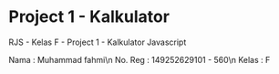 # Project 1 - Kalkulator

RJS - Kelas F - Project 1 - Kalkulator Javascript

Nama    : Muhammad fahmi\n
No. Reg : 149252629101 - 560\n
Kelas   : F
